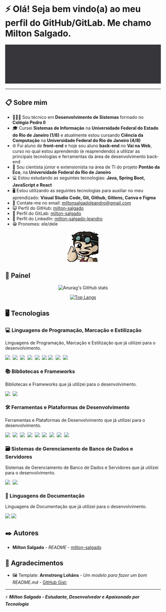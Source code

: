 # ⚡ Olá! Seja bem vindo(a) ao meu perfil do GitHub/GitLab. Me chamo Milton Salgado. 

![Screenshot](img/banner-milton-salgado.gif)

<hr>

## 📋 Sobre mim

* 👨🏻‍💻 Sou técnico em **Desenvolvimento de Sistemas** formado no **Colégio Pedro II**
* 🎓 Cursei **Sistemas de Informação** na **Universidade Federal do Estado do Rio de Janeiro (1/8)** e atualmente estou cursando **Ciência da Computação** na **Universidade Federal do Rio de Janeiro (4/8)**
* 🌐 Fui aluno de **front-end** e hoje sou aluno **back-end** no **Vai na Web**, curso no qual estou aprendendo (e reaprendendo) a utilizar as principais tecnologias e ferramentas da área de desenvolvimento back-end
* 🏬 Sou cientista júnior e extensionista na área de TI do projeto **Pontão da Eco**, na **Universidade Federal do Rio de Janeiro**
* 💻 Estou estudando as seguintes tecnologias: **Java, Spring Boot, JavaScript e React**
* 🖥️ Estou utilizando as seguintes tecnologias para auxiliar no meu aprendizado: **Visual Studio Code, Git, Github, Gitlens, Canva e Figma**
* 📧 Contate-me no email: <a href="mailto:miltonsalgadoleandro@gmail.com">miltonsalgadoleandro@gmail.com</a>
* 😺 Perfil do GitHub: <a href="https://github.com/milton-salgado" target="_blank">milton-salgado</a>
* 🦊 Perfil do GitLab: <a href="https://gitlab.com/milton-salgado" target="_blank">milton-salgado</a>
* 💼 Perfil do LinkedIn: <a href="https://www.linkedin.com/in/milton-salgado-leandro/" target="_blank">milton-salgado-leandro</a>
* 😁 Pronomes: ele/dele

<div align="center"><img src="img/avatar-milton-salgado.png" width="100"/></div>

## 🚀 Painel

<div align="center"> 

![Anurag's GitHub stats](https://github-readme-stats.vercel.app/api?username=milton-salgado&show_icons=true&theme=discord_old_blurple) 

[![Top Langs](https://github-readme-stats.vercel.app/api/top-langs/?username=milton-salgado&layout=compact&theme=discord_old_blurple)](https://github.com/anuraghazra/github-readme-stats)

</div>

## 🖥️ Tecnologias

### 💻 Linguagens de Programação, Marcação e Estilização

Linguagens de Programação, Marcação e Estilização que já utilizei para o desenvolvimento.

<img src="https://cdn.jsdelivr.net/gh/devicons/devicon/icons/html5/html5-original.svg" width="50"/>&nbsp;
<img src="https://cdn.jsdelivr.net/gh/devicons/devicon/icons/css3/css3-original.svg" width="50"/>&nbsp;
<img src="https://cdn.jsdelivr.net/gh/devicons/devicon/icons/javascript/javascript-original.svg" width="50"/>&nbsp;
<img src="https://cdn.jsdelivr.net/gh/devicons/devicon/icons/php/php-original.svg" width="50"/>&nbsp;
<img src="https://cdn.jsdelivr.net/gh/devicons/devicon/icons/c/c-original.svg" width="50"/>&nbsp;
<img src="https://cdn.jsdelivr.net/gh/devicons/devicon/icons/cplusplus/cplusplus-original.svg" width="50"/>&nbsp;<img src="https://cdn.jsdelivr.net/gh/devicons/devicon/icons/csharp/csharp-original.svg" width="50"/>&nbsp;
<img src="https://cdn.jsdelivr.net/gh/devicons/devicon/icons/java/java-original.svg" width="50"/>&nbsp;
<img src="https://cdn.jsdelivr.net/gh/devicons/devicon/icons/python/python-original.svg" width="50"/>

### 📚 Bibliotecas e Frameworks

Bibliotecas e Frameworks que já utilizei para o desenvolvimento.

<img src="https://cdn.jsdelivr.net/gh/devicons/devicon/icons/react/react-original.svg" width="50"/>&nbsp;
<img src="https://cdn.jsdelivr.net/gh/devicons/devicon@latest/icons/spring/spring-original.svg" width="50"/>


### 🛠️ Ferramentas e Plataformas de Desenvolvimento

Ferramentas e Plataformas de Desenvolvimento que já utilizei para o desenvolvimento.

<img src="https://cdn.jsdelivr.net/gh/devicons/devicon/icons/vscode/vscode-original.svg" width="50"/>&nbsp;
<img src="https://cdn.jsdelivr.net/gh/devicons/devicon@latest/icons/visualstudio/visualstudio-original.svg" width="50"/>&nbsp;
<img src="https://cdn.jsdelivr.net/gh/devicons/devicon@latest/icons/intellij/intellij-original.svg" width="50"/>&nbsp;
<img src="https://cdn.jsdelivr.net/gh/devicons/devicon@latest/icons/pycharm/pycharm-original.svg" width="50"/>&nbsp;
<img src="https://cdn.jsdelivr.net/gh/devicons/devicon/icons/git/git-original.svg" width="50"/>&nbsp;
<img src="https://cdn.jsdelivr.net/gh/devicons/devicon/icons/github/github-original.svg" width="50"/>&nbsp;
<img src="https://cdn.jsdelivr.net/gh/devicons/devicon/icons/gitlab/gitlab-original.svg" width="50"/>&nbsp;
<img src="https://cdn.jsdelivr.net/gh/devicons/devicon/icons/figma/figma-original.svg" width="50"/>&nbsp;
<img src="https://cdn.jsdelivr.net/gh/devicons/devicon/icons/canva/canva-original.svg" width="50"/>

### 🗃️ Sistemas de Gerenciamento de Banco de Dados e Servidores

Sistemas de Gerenciamento de Banco de Dados e Servidores que já utilizei para o desenvolvimento.

<img src="https://cdn.jsdelivr.net/gh/devicons/devicon/icons/mysql/mysql-original.svg" width="50"/>&nbsp; 
<img src="https://cdn.jsdelivr.net/gh/devicons/devicon/icons/microsoftsqlserver/microsoftsqlserver-plain.svg" width="50"/>

### 📝 Linguagens de Documentação

Linguagens de Documentação que já utilizei para o desenvolvimento.

<img src="https://cdn.jsdelivr.net/gh/devicons/devicon/icons/markdown/markdown-original.svg" width="50"/>&nbsp;<img src="https://cdn.jsdelivr.net/gh/devicons/devicon/icons/latex/latex-original.svg" width="50"/>

## ✒️ Autores

* **Milton Salgado** - *README* - [milton-salgado](https://github.com/milton-salgado)

## 🎁 Agradecimentos

* 🖼️ Template: **Armstrong Lohãns** - *Um modelo para fazer um bom README.md* - [GitHub Gist](https://gist.github.com/lohhans/f8da0b147550df3f96914d3797e9fb89);

<hr>

⚡ ***Milton Salgado - Estudante, Desenvolvedor e Apaixonado por Tecnologia***